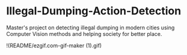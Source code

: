 # Illegal-Dumping-Action-Detection
Master's project on detecting illegal dumping in modern cities using Computer Vision methods and helping society for better place.

!(README/ezgif.com-gif-maker (1).gif)
